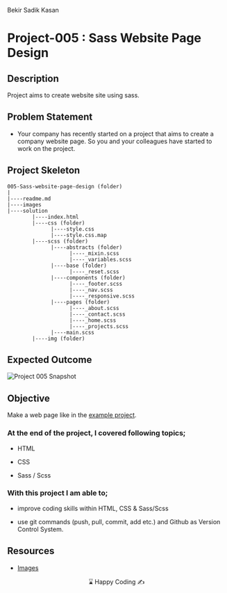 <p>Bekir Sadik Kasan<img align="right"
  src="https://secure.meetupstatic.com/photos/event/3/1/b/9/600_488352729.jpeg"  width="15px"></p>

# Project-005 : Sass Website Page Design



## Description

Project aims to create website site using sass.

## Problem Statement

- Your company has recently started on a project that aims to create a company website page. So you and your colleagues have started to work on the project.

## Project Skeleton 

```
005-Sass-website-page-design (folder)
|
|----readme.md                  
|----images               
|----solution
        |----index.html  
        |----css (folder)   
              |----style.css  
              |----style.css.map  
        |----scss (folder)   
              |----abstracts (folder) 
                    |----_mixin.scss 
                    |----_variables.scss 
              |----base (folder) 
                    |----_reset.scss               
              |----components (folder) 
                    |----_footer.scss 
                    |----_nav.scss 
                    |----_responsive.scss 
              |----pages (folder) 
                    |----_about.scss 
                    |----_contact.scss 
                    |----_home.scss 
                    |----_projects.scss 
              |----main.scss  
        |----img (folder)
```

## Expected Outcome

![Project 005 Snapshot](Sass.gif) 



## Objective

Make a web page like in the [example project](https://harveycla.github.io/Wednesday_Addams_Sass_Portfolio/).

### At the end of the project, I covered following topics;

- HTML 

- CSS

- Sass / Scss

### With this project I am able to;

- improve coding skills within HTML, CSS & Sass/Scss

- use git commands (push, pull, commit, add etc.) and Github as Version Control System.



## Resources

-  [Images](./img)


<center> ⌛ Happy Coding  ✍ </center>
